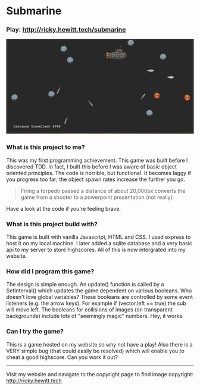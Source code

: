 # Submarine

### Play: http://ricky.hewitt.tech/submarine

![submarine screenshot](https://raw.githubusercontent.com/rewitt94/submarine/master/screenshots/submarine-screenshot.png)

### What is this project to me?

This was my first programming achievement.
This game was built before I discovered TDD.
In fact, I built this before I was aware of basic object oriented principles.
The code is horrible, but functional.
It becomes laggy if you progress too far; the object spawn rates increase the further you go.

> Firing a torpedo passed a distance of about 20,000px converts the game from a shooter to a powerpoint presentation (not really).

Have a look at the code if you're feeling brave.

### What is this project build with?

This game is built with vanilla Javascript, HTML and CSS.
I used express to host it on my local machine.
I later added a sqlite database and a very basic api to my server to store highscores. All of this is now intergrated into my website.

### How did I program this game?

The design is simple enough.
An update() function is called by a SetInterval() which updates the game dependent on various booleans.
Who doesn't love global variables?
These booleans are controlled by some event listeners (e.g. the arrow keys).
For example if (vector.left == true) the sub will move left.
The booleans for collisions of images (on transparent backgrounds) include lots of "seemingly magic" numbers.
Hey, it works.

### Can I try the game?

This is a game hosted on my website so why not have a play!
Also there is a VERY simple bug (that could easily be resolved) which will enable you to cheat a good highscore.
Can you work it out?

***

Visit my website and navigate to the copyright page to find image copyright: http://ricky.hewitt.tech
